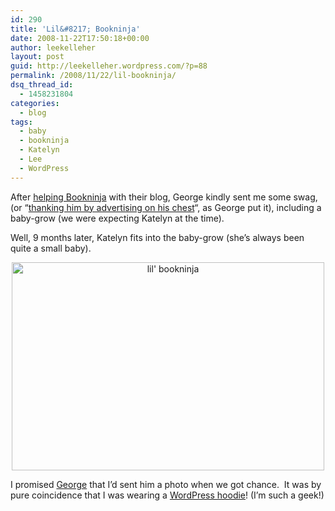 ```yaml
---
id: 290
title: 'Lil&#8217; Bookninja'
date: 2008-11-22T17:50:18+00:00
author: leekelleher
layout: post
guid: http://leekelleher.wordpress.com/?p=88
permalink: /2008/11/22/lil-bookninja/
dsq_thread_id:
  - 1458231804
categories:
  - blog
tags:
  - baby
  - bookninja
  - Katelyn
  - Lee
  - WordPress
---
```

After [helping Bookninja](http://blog.leekelleher.com/2008/02/13/all-hail-the-bookninja-messiah/) with their blog, George kindly sent me some swag, (or &#8220;[thanking him by advertising on his chest](http://www.bookninja.com/?p=3737)&#8220;, as George put it), including a baby-grow (we were expecting Katelyn at the time).

Well, 9 months later, Katelyn fits into the baby-grow (she&#8217;s always been quite a small baby).

<p style="text-align:center;">
  <a title="lil' bookninja by leekelleher, on Flickr" href="http://www.flickr.com/photos/leekelleher/3049766377/"><img class="aligncenter" src="http://farm4.static.flickr.com/3209/3049766377_08a3822d85.jpg" alt="lil' bookninja" width="500" height="333" /></a>
</p>

I promised [George](http://www.georgemurray.ca/) that I&#8217;d sent him a photo when we got chance.  It was by pure coincidence that I was wearing a [WordPress hoodie](http://shop.wordpress.net/world/hoodies)! (I&#8217;m such a geek!)